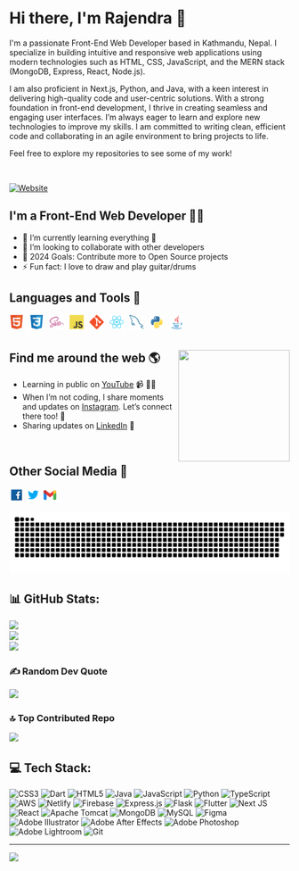 # Hi there, I'm Rajendra 👋

I'm a passionate Front-End Web Developer based in Kathmandu, Nepal. I specialize in building intuitive and responsive web applications using modern technologies such as HTML, CSS, JavaScript, and the MERN stack (MongoDB, Express, React, Node.js).

I am also proficient in Next.js, Python, and Java, with a keen interest in delivering high-quality code and user-centric solutions. With a strong foundation in front-end development, I thrive in creating seamless and engaging user interfaces. I’m always eager to learn and explore new technologies to improve my skills. I am committed to writing clean, efficient code and collaborating in an agile environment to bring projects to life.

Feel free to explore my repositories to see some of my work!

<br/>

[![Website](https://img.shields.io/website?label=rajendrapandey.info.np&style=for-the-badge&url=https://rajendrapandey.info.np)](https://www.rajendrapandey.info.np)

## I'm a Front-End Web Developer 👨‍💻

- 🌱 I’m currently learning everything 🤣
- 👯 I’m looking to collaborate with other developers
- 🥅 2024 Goals: Contribute more to Open Source projects
- ⚡ Fun fact: I love to draw and play guitar/drums

## Languages and Tools 🔧

<img align="left" alt="HTML5" width="26px" src="https://raw.githubusercontent.com/devicons/devicon/master/icons/html5/html5-original.svg" style="margin-right:10px" />
<img align="left" alt="CSS3" width="26px" src="https://raw.githubusercontent.com/devicons/devicon/master/icons/css3/css3-original.svg" style="margin-right:10px" />
<img align="left" alt="Sass" width="26px" src="https://raw.githubusercontent.com/devicons/devicon/master/icons/sass/sass-original.svg" style="margin-right:10px" />
<img align="left" alt="JavaScript" width="26px" src="https://raw.githubusercontent.com/devicons/devicon/master/icons/javascript/javascript-original.svg" style="margin-right:10px" />
<img align="left" alt="Git" width="26px" src="https://raw.githubusercontent.com/devicons/devicon/master/icons/git/git-original.svg" style="margin-right:10px" />
<img align="left" alt="React" width="26px" src="https://raw.githubusercontent.com/devicons/devicon/master/icons/react/react-original.svg" style="margin-right:10px" />
<img align="left" alt="MySQL" width="26px" src="https://raw.githubusercontent.com/devicons/devicon/master/icons/mysql/mysql-original.svg" style="margin-right:10px" />
<img align="left" alt="Python" width="26px" src="https://raw.githubusercontent.com/devicons/devicon/master/icons/python/python-original.svg" style="margin-right:10px" />
<img align="left" alt="Java" width="26px" src="https://raw.githubusercontent.com/devicons/devicon/master/icons/java/java-original.svg" style="margin-right:10px" />

<br/><br/>

## Find me around the web 🌎 <a href="https://rajendrapandey.info.np"><img align="right" width="200" height="200" src="male-programmer-writing-code.gif"></a>

- Learning in public on [YouTube](https://www.youtube.com) 📹 ✍🏾
- When I’m not coding, I share moments and updates on [Instagram](https://www.instagram.com/raja.indra7169). Let’s connect there too! 📸
- Sharing updates on [LinkedIn](https://www.linkedin.com/in/rajendrapaandey/) 💼

<br/>

## Other Social Media 📲

[![Facebook](icons8-facebook-27.png)](https://www.facebook.com/raja.indra.50159)
[![Twitter](icons8-twitter-26.png)](https://twitter.com)
[![Gmail](icons8-gmail-26.png)](mailto:rajendrapandey199971@gmail.com)

<picture>
  <source media="(prefers-color-scheme: dark)" srcset="https://raw.githubusercontent.com/rajendra7169/rajendra7169/output/github-snake-dark.svg" />
  <source media="(prefers-color-scheme: light)" srcset="https://raw.githubusercontent.com/rajendra7169/rajendra7169/output/github-snake.svg" />
  <img alt="github-snake" src="https://raw.githubusercontent.com/rajendra7169/rajendra7169/output/github-snake.svg" />
</picture>

## 📊 GitHub Stats:

![](https://github-readme-stats.vercel.app/api?username=rajendra7169&theme=dark&hide_border=false&include_all_commits=true&count_private=true)<br/>
![](https://github-readme-streak-stats.herokuapp.com/?user=rajendra7169&theme=dark&hide_border=false)<br/>
![](https://github-readme-stats.vercel.app/api/top-langs/?username=rajendra7169&theme=dark&hide_border=false&include_all_commits=true&count_private=true&layout=compact)

### ✍️ Random Dev Quote

![](https://quotes-github-readme.vercel.app/api?type=horizontal&theme=radical)

### 🔝 Top Contributed Repo

![](https://github-contributor-stats.vercel.app/api?username=rajendra7169&limit=5&theme=dark&combine_all_yearly_contributions=true)

## 💻 Tech Stack:

![CSS3](https://img.shields.io/badge/css3-%231572B6.svg?style=for-the-badge&logo=css3&logoColor=white) ![Dart](https://img.shields.io/badge/dart-%230175C2.svg?style=for-the-badge&logo=dart&logoColor=white) ![HTML5](https://img.shields.io/badge/html5-%23E34F26.svg?style=for-the-badge&logo=html5&logoColor=white) ![Java](https://img.shields.io/badge/java-%23ED8B00.svg?style=for-the-badge&logo=openjdk&logoColor=white) ![JavaScript](https://img.shields.io/badge/javascript-%23323330.svg?style=for-the-badge&logo=javascript&logoColor=%23F7DF1E) ![Python](https://img.shields.io/badge/python-3670A0?style=for-the-badge&logo=python&logoColor=ffdd54) ![TypeScript](https://img.shields.io/badge/typescript-%23007ACC.svg?style=for-the-badge&logo=typescript&logoColor=white) ![AWS](https://img.shields.io/badge/AWS-%23FF9900.svg?style=for-the-badge&logo=amazon-aws&logoColor=white) ![Netlify](https://img.shields.io/badge/netlify-%23000000.svg?style=for-the-badge&logo=netlify&logoColor=#00C7B7) ![Firebase](https://img.shields.io/badge/firebase-%23039BE5.svg?style=for-the-badge&logo=firebase) ![Express.js](https://img.shields.io/badge/express.js-%23404d59.svg?style=for-the-badge&logo=express&logoColor=%2361DAFB) ![Flask](https://img.shields.io/badge/flask-%23000.svg?style=for-the-badge&logo=flask&logoColor=white) ![Flutter](https://img.shields.io/badge/Flutter-%2302569B.svg?style=for-the-badge&logo=Flutter&logoColor=white) ![Next JS](https://img.shields.io/badge/Next-black?style=for-the-badge&logo=next.js&logoColor=white) ![React](https://img.shields.io/badge/react-%2320232a.svg?style=for-the-badge&logo=react&logoColor=%2361DAFB) ![Apache Tomcat](https://img.shields.io/badge/apache%20tomcat-%23F8DC75.svg?style=for-the-badge&logo=apache-tomcat&logoColor=black) ![MongoDB](https://img.shields.io/badge/MongoDB-%234ea94b.svg?style=for-the-badge&logo=mongodb&logoColor=white) ![MySQL](https://img.shields.io/badge/mysql-4479A1.svg?style=for-the-badge&logo=mysql&logoColor=white) ![Figma](https://img.shields.io/badge/figma-%23F24E1E.svg?style=for-the-badge&logo=figma&logoColor=white) ![Adobe Illustrator](https://img.shields.io/badge/adobe%20illustrator-%23FF9A00.svg?style=for-the-badge&logo=adobe%20illustrator&logoColor=white) ![Adobe After Effects](https://img.shields.io/badge/Adobe%20After%20Effects-9999FF.svg?style=for-the-badge&logo=Adobe%20After%20Effects&logoColor=white) ![Adobe Photoshop](https://img.shields.io/badge/adobe%20photoshop-%2331A8FF.svg?style=for-the-badge&logo=adobe%20photoshop&logoColor=white) ![Adobe Lightroom](https://img.shields.io/badge/Adobe%20Lightroom-31A8FF.svg?style=for-the-badge&logo=Adobe%20Lightroom&logoColor=white) ![Git](https://img.shields.io/badge/git-%23F05033.svg?style=for-the-badge&logo=git&logoColor=white)

---

[![](https://visitcount.itsvg.in/api?id=rajendra7169&icon=0&color=0)](https://visitcount.itsvg.in)
